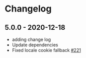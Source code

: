# Changelog

## 5.0.0 - 2020-12-18

- adding change log
- Update dependencies
- Fixed locale cookie fallback [#221](https://github.com/jasimjuwel/Vue-2-SPA-using-API-vuex-vue-router-axios-vue-cli-/blob/master/CHANGELOG.md)
